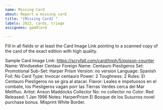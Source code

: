 ```yaml
---
name: Missing Card
about: Report a missing card
title: "[Missing Card] "
labels: 2022, cards, triage
assignees: gaddlord

---
```


Fill in all fields or at least the Card Image Link pointing to a scanned copy of the card of the exact edition with high quality.

Sample
Card Image Link: https://scryfall.com/card/tnph/5/poison-counter
Name: Windseeker Centaur
Foreign Name: Centauro Piesligeros
Set: Promotional
Sub-Set: Harper Prism
Version: no version
Language: Spanish
Foil: No
Card Type: Invocar centauro
Power: 2
Toughness: 2
Rules: El Centauro Piesligeros no se gira al atacar.
Flavor: Leales e impetuosos en el combate, los Piesligeros vagan porr las Tierras Verdes cerca del Mar Melifluo.
Artist: Anson Maddocks
Collector No: no collector no
Color: Red
Released: 1 Jan 1996
Notes: HarperPrism El Bosque de los Susurros novel purchase bonus. Misprint White Border.

